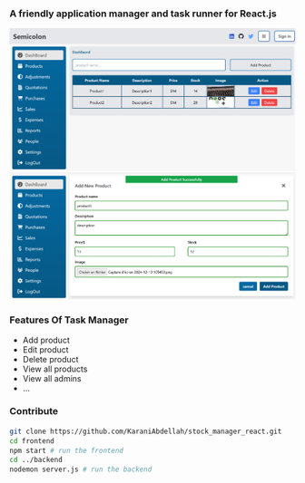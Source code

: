 ### A friendly application manager and task runner for React.js

<img src="app_img/dash.png">
<img src="app_img/add_product.png">

### Features Of Task Manager
<ul>
    <li>Add product</li>
    <li>Edit product</li>
    <li>Delete product</li>
    <li>View all products</li>
    <li>View all admins</li>
    <li>...</li>
</ul>


### Contribute
``` bash
git clone https://github.com/KaraniAbdellah/stock_manager_react.git
cd frontend
npm start # run the frontend
cd ../backend
nodemon server.js # run the backend
```

